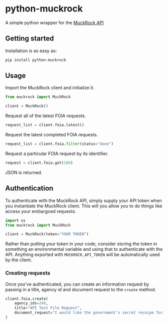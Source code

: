 ```{include} _templates/nav.html
```

# python-muckrock

A simple python wrapper for the [MuckRock API](https://www.muckrock.com/api/)

## Getting started

Installation is as easy as:

```bash
pip install python-muckrock
```

## Usage

Import the MuckRock client and initialize it.

```python
from muckrock import MuckRock

client = MuckRock()
```

Request all of the latest FOIA requests.

```python
request_list = client.foia.latest()
```

Request the latest completed FOIA requests.

```python
request_list = client.foia.filter(status="done")
```

Request a particular FOIA request by its identifier.

```python
request = client.foia.get(100)
```

JSON is returned.


## Authentication

To authenticate with the MuckRock API, simply supply your API token when you instantiate the MuckRock client. This will you allow you to do things like access your embargoed requests.

```python
import os
from muckrock import MuckRock

client = MuckRock(token="YOUR TOKEN")
```

Rather than putting your token in your code, consider storing the token in something an environmental variable and using that to authenticate with the API. Anything exported with `MUCKROCK_API_TOKEN` will be automatically used by the client.

### Creating requests

Once you've authenticated, you can create an information request by passing in a title, agency id and document request to the `create` method.

```python
client.foia.create(
    agency_ids=248,
    title="API Test File Request",
    document_request="I would like the government's secret receipe for the world's best burrito.",
)
```
